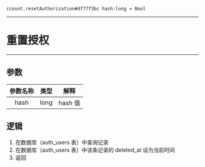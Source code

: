 ```
ccount.resetAuthorization#df77f3bc hash:long = Bool
```

---
# 重置授权
---

## 参数
参数名称 | 类型 | 解释
:-: | :-: | :-:
hash | long | hash 值

## 逻辑
1. 在数据库（auth_users 表）中查询记录
2. 在数据库（auth_users 表）中该条记录的 deleted_at 设为当前时间
3. 返回